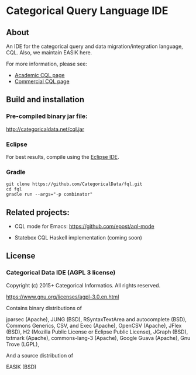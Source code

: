 Categorical Query Language IDE
====

About
-----

An IDE for the categorical query and data migration/integration language, CQL.  Also, we maintain EASIK here.

For more information, please see:
- [Academic CQL page](categoricaldata.net/cql.html)
- [Commercial CQL page](http://categorical.info/)

Build and installation
----------------------

### Pre-compiled binary jar file:

http://categoricaldata.net/cql.jar

### Eclipse
	
For best results, compile using the [Eclipse IDE](https://eclipse.org/jdt/).

### Gradle

    git clone https://github.com/CategoricalData/fql.git
    cd fql
    gradle run --args="-p combinator"

Related projects:
--------------

- CQL mode for Emacs: https://github.com/epost/aql-mode

- Statebox CQL Haskell implementation (coming soon)

License
-------

### Categorical Data IDE (AGPL 3 license)

Copyright (c) 2015+ Categorical Informatics.  All rights reserved.

https://www.gnu.org/licenses/agpl-3.0.en.html

Contains binary distributions of

jparsec (Apache),
JUNG (BSD),
RSyntaxTextArea and autocomplete (BSD),
Commons Generics, CSV, and Exec (Apache),
OpenCSV (Apache),
JFlex (BSD),
H2 (Mozilla Public License or Eclipse Public License),
JGraph (BSD),
txtmark (Apache),
commons-lang-3 (Apache),
Google Guava (Apache),
Gnu Trove (LGPL),

And a source distribution of

EASIK (BSD)

